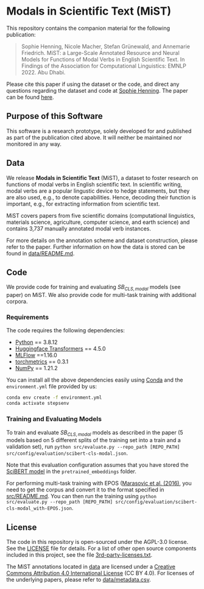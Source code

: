 <!---

    Copyright (c) 2022 Robert Bosch GmbH and its subsidiaries.

-->

# Modals in Scientific Text (MiST)
This repository contains the companion material for the following publication:

> Sophie Henning, Nicole Macher, Stefan Grünewald, and Annemarie Friedrich. MiST: a Large-Scale Annotated Resource and Neural Models for Functions of Modal Verbs in English Scientific Text. In Findings of the Association for Computational Linguistics: EMNLP 2022. Abu Dhabi.

Please cite this paper if using the dataset or the code, and direct any questions regarding the dataset and code at [Sophie Henning](mailto:sophieelisabeth.henning@de.bosch.com). The paper can be found [here](https://aclanthology.org/2022.findings-emnlp.94/).

## Purpose of this Software 

This software is a research prototype, solely developed for and published as part of the publication cited above. It will neither be maintained nor monitored in any way.

## Data
We release **Modals in Scientific Text** (MiST), a dataset to foster research on functions of modal verbs in English scientific text. In scientific writing, modal verbs are a popular lingustic device to hedge statements, but they are also used, e.g., to denote capabilities. Hence, decoding their function is important, e.g., for extracting information from scientific text.

MiST covers papers from five scientific domains (computational linguistics, materials science, agriculture, computer science, and earth science) and contains 3,737 manually annotated modal verb instances.

For more details on the annotation scheme and dataset construction, please refer to the paper.
Further information on how the data is stored can be found in [data/README.md](data/README.md).

## Code
We provide code for training and evaluating $SB_{CLS,modal}$ models (see paper) on MiST. We also provide code for multi-task training with additional corpora.

### Requirements
The code requires the following dependencies:
* [Python](https://www.python.org/) == 3.8.12
* [Huggingface Transformers](https://github.com/huggingface/transformers) == 4.5.0
* [MLFlow](https://mlflow.org/) ==1.16.0
* [torchmetrics](https://torchmetrics.readthedocs.io/en/latest/) == 0.3.1
* [NumPy](https://numpy.org/) == 1.21.2


You can install all the above dependencies easily using [Conda](https://docs.conda.io/en/latest/)
and the ```environment.yml``` file provided by us:
```bash
conda env create -f environment.yml
conda activate stepsenv
```

### Training and Evaluating Models
To train and evaluate $SB_{CLS,modal}$ models as described in the paper (5 models based on 5 different splits of the training set into a train and a validation set), run `python src/evaluate.py --repo_path [REPO_PATH] src/config/evaluation/scibert-cls-modal.json`.

Note that this evaluation configuration assumes that you have stored the [SciBERT model](https://huggingface.co/allenai/scibert_scivocab_uncased) in the `pretrained_embeddings` folder.

For performing multi-task training with EPOS ([Marasovic et al. (2016)](https://aclanthology.org/2016.lilt-14.3/), you need to get the corpus and convert it to the format specified in [src/README.md](src/README.md).
You can then run the training using `python src/evaluate.py --repo_path [REPO_PATH] src/config/evaluation/scibert-cls-modal_with-EPOS.json`.

## License
The code in this repository is open-sourced under the AGPL-3.0 license. See the [LICENSE](LICENSE.txt) file for details. For a list of other open source components included in this project, see the file [3rd-party-licenses.txt](3rd-party-licenses.txt).

The MiST annotations located in [data](data) are licensed under a [Creative Commons Attribution 4.0 International License](http://creativecommons.org/licenses/by/4.0/) (CC BY 4.0). For licenses of the underlying papers, please refer to [data/metadata.csv](data/metadata.csv).